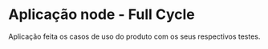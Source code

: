 # Aplicação node - Full Cycle

Aplicação feita os casos de uso do produto com os seus respectivos testes.